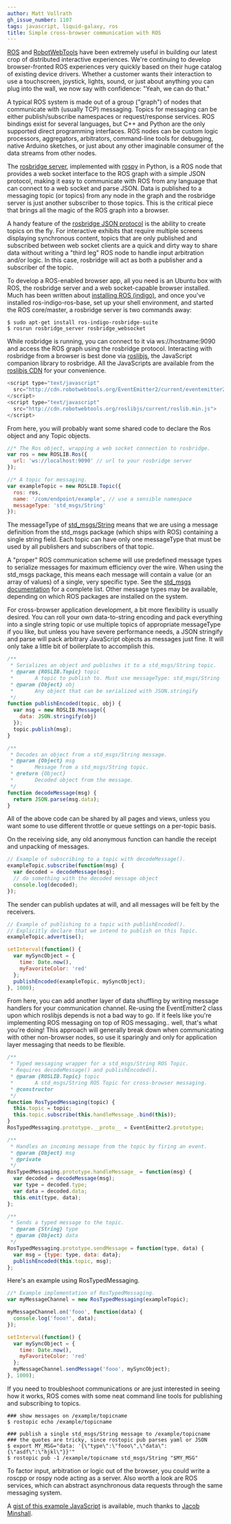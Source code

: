 ```yaml
---
author: Matt Vollrath
gh_issue_number: 1107
tags: javascript, liquid-galaxy, ros
title: Simple cross-browser communication with ROS
---
```


[ROS](http://www.ros.org/) and [RobotWebTools](http://robotwebtools.org/) have been extremely useful in building our latest crop of distributed interactive experiences. We're continuing to develop browser-fronted ROS experiences very quickly based on their huge catalog of existing device drivers. Whether a customer wants their interaction to use a touchscreen, joystick, lights, sound, or just about anything you can plug into the wall, we now say with confidence: "Yeah, we can do that."

A typical ROS system is made out of a group ("graph") of nodes that communicate with (usually TCP) messaging. Topics for messaging can be either publish/subscribe namespaces or request/response services. ROS bindings exist for several languages, but C++ and Python are the only supported direct programming interfaces. ROS nodes can be custom logic processors, aggregators, arbitrators, command-line tools for debugging, native Arduino sketches, or just about any other imaginable consumer of the data streams from other nodes.

The [rosbridge server](https://github.com/RobotWebTools/rosbridge_suite/tree/master), implemented with [rospy](http://wiki.ros.org/rospy) in Python, is a ROS node that provides a web socket interface to the ROS graph with a simple JSON protocol, making it easy to communicate with ROS from any language that can connect to a web socket and parse JSON. Data is published to a messaging topic (or topics) from any node in the graph and the rosbridge server is just another subscriber to those topics. This is the critical piece that brings all the magic of the ROS graph into a browser.

A handy feature of the [rosbridge JSON protocol](https://github.com/RobotWebTools/rosbridge_suite/blob/master/ROSBRIDGE_PROTOCOL.md) is the ability to create topics on the fly. For interactive exhibits that require multiple screens displaying synchronous content, topics that are only published and subscribed between web socket clients are a quick and dirty way to share data without writing a "third leg" ROS node to handle input arbitration and/or logic. In this case, rosbridge will act as both a publisher and a subscriber of the topic.

To develop a ROS-enabled browser app, all you need is an Ubuntu box with ROS, the rosbridge server and a web socket-capable browser installed. Much has been written about [installing ROS (indigo)](http://wiki.ros.org/indigo/Installation/Ubuntu), and once you've installed ros-indigo-ros-base, set up your shell environment, and started the ROS core/master, a rosbridge server is two commands away:

```
$ sudo apt-get install ros-indigo-rosbridge-suite
$ rosrun rosbridge_server rosbridge_websocket
```

While rosbridge is running, you can connect to it via ws://hostname:9090 and access the ROS graph using the rosbridge protocol. Interacting with rosbridge from a browser is best done via [roslibjs](http://wiki.ros.org/roslibjs), the JavaScript companion library to rosbridge. All the JavaScripts are available from the [roslibjs CDN](http://wiki.ros.org/roslibjs#CDN_Releases) for your convenience.

```javascript
<script type="text/javascript"
  src="http://cdn.robotwebtools.org/EventEmitter2/current/eventemitter2.min.js">
</script>
<script type="text/javascript"
  src="http://cdn.robotwebtools.org/roslibjs/current/roslib.min.js">
</script>
```

From here, you will probably want some shared code to declare the Ros object and any Topic objects.

```javascript
//* The Ros object, wrapping a web socket connection to rosbridge.
var ros = new ROSLIB.Ros({
  url: 'ws://localhost:9090' // url to your rosbridge server
});

//* A topic for messaging.
var exampleTopic = new ROSLIB.Topic({
  ros: ros,
  name: '/com/endpoint/example', // use a sensible namespace
  messageType: 'std_msgs/String'
});
```

The messageType of [std_msgs/String](http://docs.ros.org/api/std_msgs/html/msg/String.html) means that we are using a message definition from the std_msgs package (which ships with ROS) containing a single string field. Each topic can have only one messageType that must be used by all publishers and subscribers of that topic.

A "proper" ROS communication scheme will use predefined message types to serialize messages for maximum efficiency over the wire. When using the std_msgs package, this means each message will contain a value (or an array of values) of a single, very specific type. See the [std_msgs documentation](http://wiki.ros.org/std_msgs) for a complete list. Other message types may be available, depending on which ROS packages are installed on the system.

For cross-browser application development, a bit more flexibility is usually desired. You can roll your own data-to-string encoding and pack everything into a single string topic or use multiple topics of appropriate messageType if you like, but unless you have severe performance needs, a JSON stringify and parse will pack arbitrary JavaScript objects as messages just fine. It will only take a little bit of boilerplate to accomplish this.

```javascript
/**
 * Serializes an object and publishes it to a std_msgs/String topic.
 * @param {ROSLIB.Topic} topic
 *       A topic to publish to. Must use messageType: std_msgs/String
 * @param {Object} obj
 *       Any object that can be serialized with JSON.stringify
 */
function publishEncoded(topic, obj) {
  var msg = new ROSLIB.Message({
    data: JSON.stringify(obj)
  });
  topic.publish(msg);
}

/**
 * Decodes an object from a std_msgs/String message.
 * @param {Object} msg
 *       Message from a std_msgs/String topic.
 * @return {Object}
 *       Decoded object from the message.
 */
function decodeMessage(msg) {
  return JSON.parse(msg.data);
}
```

All of the above code can be shared by all pages and views, unless you want some to use different throttle or queue settings on a per-topic basis.

On the receiving side, any old anonymous function can handle the receipt and unpacking of messages.

```javascript
// Example of subscribing to a topic with decodeMessage().
exampleTopic.subscribe(function(msg) {
  var decoded = decodeMessage(msg);
  // do something with the decoded message object
  console.log(decoded);
});
```

The sender can publish updates at will, and all messages will be felt by the receivers.

```javascript
// Example of publishing to a topic with publishEncoded().
// Explicitly declare that we intend to publish on this Topic.
exampleTopic.advertise();

setInterval(function() {
  var mySyncObject = {
    time: Date.now(),
    myFavoriteColor: 'red'
  };
  publishEncoded(exampleTopic, mySyncObject);
}, 1000);
```

From here, you can add another layer of data shuffling by writing message handlers for your communication channel. Re-using the EventEmitter2 class upon which roslibjs depends is not a bad way to go. If it feels like you're implementing ROS messaging on top of ROS messaging.. well, that's what you're doing! This approach will generally break down when communicating with other non-browser nodes, so use it sparingly and only for application layer messaging that needs to be flexible.

```javascript
/**
 * Typed messaging wrapper for a std_msgs/String ROS Topic.
 * Requires decodeMessage() and publishEncoded().
 * @param {ROSLIB.Topic} topic
 *       A std_msgs/String ROS Topic for cross-browser messaging.
 * @constructor
 */
function RosTypedMessaging(topic) {
  this.topic = topic;
  this.topic.subscribe(this.handleMessage_.bind(this));
}
RosTypedMessaging.prototype.__proto__ = EventEmitter2.prototype;

/**
 * Handles an incoming message from the topic by firing an event.
 * @param {Object} msg
 * @private
 */
RosTypedMessaging.prototype.handleMessage_ = function(msg) {
  var decoded = decodeMessage(msg);
  var type = decoded.type;
  var data = decoded.data;
  this.emit(type, data);
};

/**
 * Sends a typed message to the topic.
 * @param {String} type
 * @param {Object} data
 */
RosTypedMessaging.prototype.sendMessage = function(type, data) {
  var msg = {type: type, data: data};
  publishEncoded(this.topic, msg);
};
```

Here's an example using RosTypedMessaging.

```javascript
//* Example implementation of RosTypedMessaging.
var myMessageChannel = new RosTypedMessaging(exampleTopic);

myMessageChannel.on('fooo', function(data) {
  console.log('fooo!', data);
});

setInterval(function() {
  var mySyncObject = {
    time: Date.now(),
    myFavoriteColor: 'red'
  };
  myMessageChannel.sendMessage('fooo', mySyncObject);
}, 1000);
```

If you need to troubleshoot communications or are just interested in seeing how it works, ROS comes with some neat command line tools for publishing and subscribing to topics.

```nohighlight
### show messages on /example/topicname
$ rostopic echo /example/topicname

### publish a single std_msgs/String message to /example/topicname
### the quotes are tricky, since rostopic pub parses yaml or JSON
$ export MY_MSG="data: '{\"type\":\"fooo\",\"data\":{\"asdf\":\"hjkl\"}}'"
$ rostopic pub -1 /example/topicname std_msgs/String "$MY_MSG"
```

To factor input, arbitration or logic out of the browser, you could write a roscpp or rospy node acting as a server. Also worth a look are ROS services, which can abstract asynchronous data requests through the same messaging system.

A [gist of this example JavaScript](https://gist.github.com/minshallj/50e6b2e85985ca56e8e0) is available, much thanks to [Jacob Minshall](/team/jacob_minshall).
